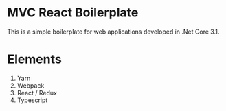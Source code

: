 # MVC React Boilerplate

This is a simple boilerplate for web applications developed in .Net Core 3.1.

# Elements

1. Yarn
2. Webpack
3. React / Redux
4. Typescript